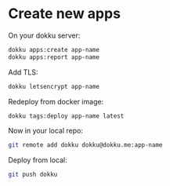 # Create new apps

On your dokku server:

```bash
dokku apps:create app-name
dokku apps:report app-name
```

Add TLS:

```bash
dokku letsencrypt app-name
```

Redeploy from docker image:

```bash
dokku tags:deploy app-name latest
```

Now in your local repo:

```bash
git remote add dokku dokku@dokku.me:app-name
```

Deploy from local:

```bash
git push dokku
```
